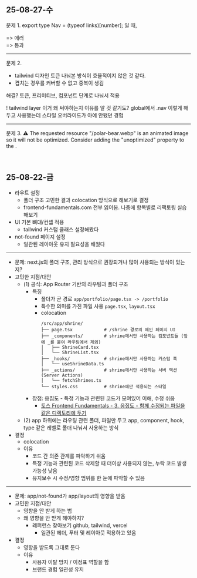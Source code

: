 ## 25-08-27-수

문제 1.
export type Nav = (typeof links)[number]; 일 때,

<Nav key={link.href} title={link.title} href={link.href} src={link.src} /> => 에러
<Nav key={link.href} {...link} /> => 통과

---

문제 2.

- tailwind 디자인 토큰 나눠본 방식이 효율적이지 않은 것 같다.
- 겹치는 경우를 커버할 수 없고 중복이 생김

해결? 토큰, 프리미티브, 컴포넌트 단계로 나눠서 적용

! tailwind layer 이거 왜 써야하는지 이유를 알 것 같기도? global에서 .nav 이렇게 해두고 사용했는데 스타일 오버라이드가 아예 안됐던 경험

---

문제 3.
⚠ The requested resource "/polar-bear.webp" is an animated image so it will not be optimized. Consider adding the "unoptimized" property to the <Image>.

<br>

## 25-08-22-금

- 라우트 설정
  - 폴더 구조 고민한 결과 colocation 방식으로 해보기로 결정
  - frontend-fundamentals.com 전부 읽어봄. 나중에 항목별로 리팩토링 실습해보기
- UI 기본 뼈대/컨셉 적용
  - tailwind 커스텀 클래스 설정해봤다
- not-found 페이지 설정
  - 일관된 레이아웃 유지 필요성을 배웠다

---

- 문제: next.js의 폴더 구조, 관리 방식으로 권장되거나 많이 사용되는 방식이 있는지?
- 고민한 지점/대안
  - (1) 공식: App Router 기반의 라우팅과 폴더 구조
    - 특징
      - 폴더가 곧 경로 `app/portfolio/page.tsx -> /portfolio`
      - 특수한 의미를 가진 파일 사용 `page.tsx`, `layout.tsx`
      - colocation
        ```
        /src/app/shrine/
        ├── page.tsx            # /shrine 경로의 메인 페이지 UI
        ├── _components/        # shrine에서만 사용하는 컴포넌트들 (앞에 _를 붙여 라우팅에서 제외)
        │   ├── ShrineCard.tsx
        │   └── ShrineList.tsx
        ├── _hooks/             # shrine에서만 사용하는 커스텀 훅
        │   └── useShrineData.ts
        ├── _actions/           # shrine에서만 사용하는 서버 액션 (Server Actions)
        │   └── fetchShrines.ts
        └── styles.css          # shrine에만 적용되는 스타일
        ```
    - 장점: 응집도 - 특정 기능과 관련된 코드가 모여있어 이해, 수정 쉬움
      - [토스 Frontend Fundamentals - 3. 응집도 - 함께 수정되는 파일을 같은 디렉토리에 두기](https://frontend-fundamentals.com/code-quality/code/examples/code-directory.html)
  - (2) app 하위에는 라우팅 관련 폴더, 파일만 두고 app, component, hook, type 같은 레벨로 폴더 나눠서 사용하는 방식
- 결정
  - colocation
  - 이유
    - 코드 간 의존 관계를 파악하기 쉬움
    - 특정 기능과 관련된 코드 삭제할 때 더이상 사용되지 않는, 누락 코드 발생 가능성 낮음
    - 유지보수 시 수정/영향 범위를 한 눈에 파악할 수 있음

---

- 문제: app/not-found가 app/layout의 영향을 받음
- 고민한 지점/대안
  - 영향을 안 받게 하는 법
  - 왜 영향을 안 받게 해야하지?
    - 레퍼런스 찾아보기 github, tailwind, vercel
      - 일관된 헤더, 푸터 및 레이아웃 적용하고 있음
- 결정
  - 영향을 받도록 그대로 둔다
  - 이유
    - 사용자 이탈 방지 / 이정표 역할을 함
    - 브랜드 경험 일관성 유지
